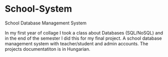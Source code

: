 # School-System
School Database Management System

In my first year of collage I took a class about Databases (SQL/NoSQL) and in the end of the semester I did this for my final project.
A school database management system with teacher/student and admin accounts.
The projects documentatiton is in Hungarian.
